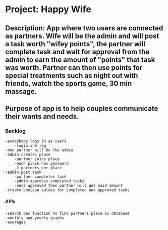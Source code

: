 # Project: Happy Wife
## Description: App where two users are connected as partners. Wife will be the admin and will post a task worth "wifey points", the partner will complete task and wait for approval from the admin to earn the amount of "points" that task was worth. Partner can then use points for special treatments such as night out with friends, watch the sports game, 30 min massage. 

## Purpose of app is to help couples communicate their wants and needs.
 
### Backlog
    -everybody logs in as users
        -login and reg
    -one partner will be the admin
    -admin creates place
        -partner joins place
        -each place has password
        -2 partners per place
    -admin post task
        -partner completes task
        -admin approves completed tasks
        -once approved then partner will get said amount
    -create boolean values for completed and approved tasks


##### APIs
    -search bar function to find partners place in database
    -monthly and yearly graphs
    -averages 
    

